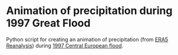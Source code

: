 # Animation of precipitation during 1997 Great Flood

Python script for creating an animation of precipitation (from [ERA5 Reanalysis](https://cds.climate.copernicus.eu/cdsapp#!/dataset/reanalysis-era5-single-levels?tab=overview)) during [1997 Central European flood](https://en.wikipedia.org/wiki/1997_Central_European_flood).
